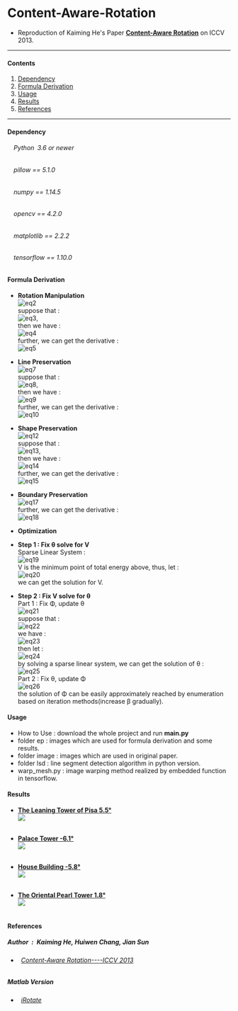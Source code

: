 # Content-Aware-Rotation
* Reproduction of Kaiming He's Paper [**Content-Aware Rotation**](http://kaiminghe.com/publications/iccv13car.pdf) on ICCV 2013.<br>
---
#### Contents

1. [Dependency](#Dependency)
1. [Formula Derivation](#formula-derivation)
1. [Usage](#Usage)
1. [Results](#Results)
1. [References](#References)
---

#### Dependency
###### &emsp;Python&ensp;3.6 or newer<br>
###### &emsp;pillow == 5.1.0<br>
###### &emsp;numpy == 1.14.5<br>
###### &emsp;opencv == 4.2.0<br>
###### &emsp;matplotlib == 2.2.2<br>
###### &emsp;tensorflow == 1.10.0<br>

#### Formula Derivation
* **Rotation Manipulation**<br>
![eq2](https://github.com/ForeverPs/content-aware-rotation/blob/master/eq/eq2.jpg)<br>
suppose that : <br>![eq3](https://github.com/ForeverPs/content-aware-rotation/blob/master/eq/eq3.jpg),<br>
then we have : <br>![eq4](https://github.com/ForeverPs/content-aware-rotation/blob/master/eq/eq4.jpg)<br>
further, we can get the derivative : <br>![eq5](https://github.com/ForeverPs/content-aware-rotation/blob/master/eq/eq5.jpg)<br>

* **Line Preservation**<br>
![eq7](https://github.com/ForeverPs/content-aware-rotation/blob/master/eq/eq7.jpg)<br>
suppose that : <br>![eq8](https://github.com/ForeverPs/content-aware-rotation/blob/master/eq/eq8.jpg),<br>
then we have : <br>![eq9](https://github.com/ForeverPs/content-aware-rotation/blob/master/eq/eq9.jpg)<br>
further, we can get the derivative : <br>![eq10](https://github.com/ForeverPs/content-aware-rotation/blob/master/eq/eq10.jpg)<br>

* **Shape Preservation**<br>
![eq12](https://github.com/ForeverPs/content-aware-rotation/blob/master/eq/eq12.jpg)<br>
suppose that : <br>![eq13](https://github.com/ForeverPs/content-aware-rotation/blob/master/eq/eq13.jpg),<br>
then we have : <br>![eq14](https://github.com/ForeverPs/content-aware-rotation/blob/master/eq/eq14.jpg)<br>
further, we can get the derivative : <br>![eq15](https://github.com/ForeverPs/content-aware-rotation/blob/master/eq/eq15.jpg)<br>

* **Boundary Preservation**<br>
![eq17](https://github.com/ForeverPs/content-aware-rotation/blob/master/eq/eq17.jpg)<br>
further, we can get the derivative : <br>![eq18](https://github.com/ForeverPs/content-aware-rotation/blob/master/eq/eq18.jpg)<br>

* **Optimization**
* **Step 1 : Fix θ solve for V** <br>
Sparse Linear System : <br>![eq19](https://github.com/ForeverPs/content-aware-rotation/blob/master/eq/eq19.jpg)<br>
V is the minimum point of total energy above, thus, let : <br>
![eq20](https://github.com/ForeverPs/content-aware-rotation/blob/master/eq/eq20.jpg)<br>
we can get the solution for V. <br>
* **Step 2 : Fix V solve for θ** <br>
Part 1 : Fix Φ, update θ<br>
![eq21](https://github.com/ForeverPs/content-aware-rotation/blob/master/eq/eq21.jpg)<br>
suppose that : <br>![eq22](https://github.com/ForeverPs/content-aware-rotation/blob/master/eq/eq22.jpg)<br>
we have : <br>![eq23](https://github.com/ForeverPs/content-aware-rotation/blob/master/eq/eq23.jpg)<br>
then let : <br>![eq24](https://github.com/ForeverPs/content-aware-rotation/blob/master/eq/eq24.jpg)<br>
by solving a sparse linear system, we can get the solution of θ : <br>
![eq25](https://github.com/ForeverPs/content-aware-rotation/blob/master/eq/eq25.jpg)<br>
Part 2 : Fix θ, update Φ<br>
![eq26](https://github.com/ForeverPs/content-aware-rotation/blob/master/eq/eq26.jpg)<br>
the solution of Φ can be easily approximately reached by enumeration based on iteration methods(increase β gradually).<br>

#### Usage
* How to Use : download the whole project and run **main.py**
* folder ep : images which are used for formula derivation and some results.
* folder image : images which are used in original paper.
* folder lsd : line segment detection algorithm in python version.
* warp_mesh.py : image warping method realized by embedded function in tensorflow.

#### Results
* [**The Leaning Tower of Pisa  5.5°**](https://github.com/ForeverPs/content-aware-rotation/blob/master/image/image7.jpg)<br>
<img src= https://github.com/ForeverPs/content-aware-rotation/blob/master/eq/pisa_tower.jpg /><br><br>

* [**Palace Tower  -6.1°**](https://github.com/ForeverPs/content-aware-rotation/blob/master/image/image2.png)<br>
<img src= https://github.com/ForeverPs/content-aware-rotation/blob/master/eq/palace_tower.jpg /><br><br>

* [**House Building  -5.8°**](https://github.com/ForeverPs/content-aware-rotation/blob/master/image/image1.png)<br>
<img src= https://github.com/ForeverPs/content-aware-rotation/blob/master/eq/house.jpg /><br><br>

* [**The Oriental Pearl Tower  1.8°**](https://github.com/ForeverPs/content-aware-rotation/blob/master/image/image8.jpg)<br>
<img src= https://github.com/ForeverPs/content-aware-rotation/blob/master/eq/shanghai.jpg /><br><br>


#### References
##### Author&ensp;:&ensp;Kaiming He, Huiwen Chang, Jian Sun<br>
* ###### &ensp;[Content-Aware Rotation----ICCV 2013](http://kaiminghe.com/publications/iccv13car.pdf)<br>
##### Matlab Version<br>
* ###### &ensp;[iRotate](https://github.com/yuchien302/iRotate)<br>
